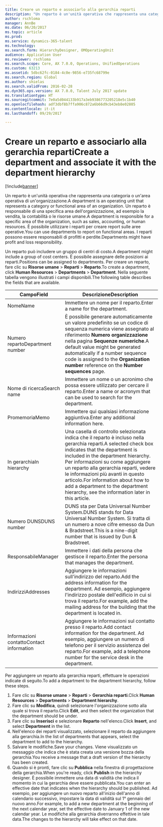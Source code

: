 ```yaml
---
title: Creare un reparto e associarlo alla gerarchia reparti
description: "Un reparto è un'unità operativa che rappresenta una categoria o un'area operativa di un'organizzazione. Un reparto è responsabile di una specifica area dell'organizzazione, ad esempio la vendita, la contabilità o le risorse umane. È possibile utilizzare i reparti per creare report sulle aree operative. I reparti possono essere responsabili di profitti e perdite."
author: rschloma
manager: AnnBe
ms.date: 06/20/2017
ms.topic: article
ms.prod: 
ms.service: dynamics-365-talent
ms.technology: 
ms.search.form: HierarchyDesigner, OMOperatingUnit
audience: Application User
ms.reviewer: rschloma
ms.search.scope: Core, AX 7.0.0, Operations, UnifiedOperations
ms.custom: 63213
ms.assetid: 5dbc62fc-0184-4c0e-9856-e735fc68799e
ms.search.region: Global
ms.author: shielas
ms.search.validFrom: 2016-02-28
ms.dyn365.ops.version: AX 7.0.0, Talent July 2017 update
ms.translationtype: HT
ms.sourcegitcommit: 7e0a5d044133b917a3eb9386773205218e5c1b40
ms.openlocfilehash: adf3dbf8b7ffa906c872a6b66d9cb43eb8e02805
ms.contentlocale: it-it
ms.lasthandoff: 09/29/2017

---
```


# <a name="create-a-department-and-associate-it-with-the-department-hierarchy"></a><span data-ttu-id="935f2-106">Creare un reparto e associarlo alla gerarchia reparti</span><span class="sxs-lookup"><span data-stu-id="935f2-106">Create a department and associate it with the department hierarchy</span></span>

[!include[banner](includes/banner.md)]


<span data-ttu-id="935f2-107">Un reparto è un'unità operativa che rappresenta una categoria o un'area operativa di un'organizzazione.</span><span class="sxs-lookup"><span data-stu-id="935f2-107">A department is an operating unit that represents a category or functional area of an organization.</span></span> <span data-ttu-id="935f2-108">Un reparto è responsabile di una specifica area dell'organizzazione, ad esempio la vendita, la contabilità o le risorse umane.</span><span class="sxs-lookup"><span data-stu-id="935f2-108">A department is responsible for a specific area of the organization, such as sales, accounting, or human resources.</span></span> <span data-ttu-id="935f2-109">È possibile utilizzare i reparti per creare report sulle aree operative.</span><span class="sxs-lookup"><span data-stu-id="935f2-109">You can use departments to report on functional areas.</span></span> <span data-ttu-id="935f2-110">I reparti possono essere responsabili di profitti e perdite.</span><span class="sxs-lookup"><span data-stu-id="935f2-110">Departments might have profit and loss responsibility.</span></span>

<span data-ttu-id="935f2-111">Un reparto può includere un gruppo di centri di costo.</span><span class="sxs-lookup"><span data-stu-id="935f2-111">A department might include a group of cost centers.</span></span> <span data-ttu-id="935f2-112">È possibile assegnare delle posizioni ai reparti.</span><span class="sxs-lookup"><span data-stu-id="935f2-112">Positions can be assigned to departments.</span></span> <span data-ttu-id="935f2-113">Per creare un reparto, fare clic su **Risorse umane** &gt; **Reparti** &gt; **Reparto**.</span><span class="sxs-lookup"><span data-stu-id="935f2-113">To create a department, click **Human Resources** &gt; **Departments** &gt; **Department**.</span></span> <span data-ttu-id="935f2-114">Nella seguente tabella vengono illustrati i campi disponibili.</span><span class="sxs-lookup"><span data-stu-id="935f2-114">The following table describes the fields that are available.</span></span>

| <span data-ttu-id="935f2-115">Campo</span><span class="sxs-lookup"><span data-stu-id="935f2-115">Field</span></span>               | <span data-ttu-id="935f2-116">Descrizione</span><span class="sxs-lookup"><span data-stu-id="935f2-116">Description</span></span>                                                                                                                                                                                                       |
|---------------------|-------------------------------------------------------------------------------------------------------------------------------------------------------------------------------------------------------------------|
| <span data-ttu-id="935f2-117">Nome</span><span class="sxs-lookup"><span data-stu-id="935f2-117">Name</span></span>                | <span data-ttu-id="935f2-118">Immettere un nome per il reparto.</span><span class="sxs-lookup"><span data-stu-id="935f2-118">Enter a name for the department.</span></span>                                                                                                                                                                                  |
| <span data-ttu-id="935f2-119">Numero reparto</span><span class="sxs-lookup"><span data-stu-id="935f2-119">Department number</span></span>   | <span data-ttu-id="935f2-120">È possibile generare automaticamente un valore predefinito se un codice di sequenza numerica viene assegnato al riferimento **Numero organizzazione** nella pagina **Sequenze numeriche**.</span><span class="sxs-lookup"><span data-stu-id="935f2-120">A default value might be generated automatically if a number sequence code is assigned to the **Organization number** reference on the **Number sequences** page.</span></span>                                                 |
| <span data-ttu-id="935f2-121">Nome di ricerca</span><span class="sxs-lookup"><span data-stu-id="935f2-121">Search name</span></span>         | <span data-ttu-id="935f2-122">Immettere un nome o un acronimo che possa essere utilizzato per cercare il reparto.</span><span class="sxs-lookup"><span data-stu-id="935f2-122">Enter a name or acronym that can be used to search for the department.</span></span>                                                                                                                                            |
| <span data-ttu-id="935f2-123">Promemoria</span><span class="sxs-lookup"><span data-stu-id="935f2-123">Memo</span></span>                | <span data-ttu-id="935f2-124">Immettere qui qualsiasi informazione aggiuntiva.</span><span class="sxs-lookup"><span data-stu-id="935f2-124">Enter any additional information here.</span></span>                                                                                                                                                                            |
| <span data-ttu-id="935f2-125">In gerarchia</span><span class="sxs-lookup"><span data-stu-id="935f2-125">In hierarchy</span></span>        | <span data-ttu-id="935f2-126">Una casella di controllo selezionata indica che il reparto è incluso nella gerarchia reparti.</span><span class="sxs-lookup"><span data-stu-id="935f2-126">A selected check box indicates that the department is included in the department hierarchy.</span></span> <span data-ttu-id="935f2-127">Per informazioni su come aggiungere un reparto alla gerarchia reparti, vedere le informazioni più avanti in questo articolo.</span><span class="sxs-lookup"><span data-stu-id="935f2-127">For information about how to add a department to the department hierarchy, see the information later in this article.</span></span> |
| <span data-ttu-id="935f2-128">Numero DUNS</span><span class="sxs-lookup"><span data-stu-id="935f2-128">DUNS number</span></span>         | <span data-ttu-id="935f2-129">DUNS sta per Data Universal Number System.</span><span class="sxs-lookup"><span data-stu-id="935f2-129">DUNS stands for Data Universal Number System.</span></span> <span data-ttu-id="935f2-130">Si tratta di un numero a nove cifre emesso da Dun & Bradstreet.</span><span class="sxs-lookup"><span data-stu-id="935f2-130">This is a nine-digit number that is issued by Dun & Bradstreet.</span></span>                                                                                                     |
| <span data-ttu-id="935f2-131">Responsabile</span><span class="sxs-lookup"><span data-stu-id="935f2-131">Manager</span></span>             | <span data-ttu-id="935f2-132">Immettere i dati della persona che gestisce il reparto.</span><span class="sxs-lookup"><span data-stu-id="935f2-132">Enter the persona that manages the department.</span></span>                                                                                                                                                                    |
| <span data-ttu-id="935f2-133">Indirizzi</span><span class="sxs-lookup"><span data-stu-id="935f2-133">Addresses</span></span>           | <span data-ttu-id="935f2-134">Aggiungere le informazioni sull'indirizzo del reparto.</span><span class="sxs-lookup"><span data-stu-id="935f2-134">Add the address information for the department.</span></span> <span data-ttu-id="935f2-135">Ad esempio, aggiungere l'indirizzo postale dell'edificio in cui si trova il reparto.</span><span class="sxs-lookup"><span data-stu-id="935f2-135">For example, add the mailing address for the building that the department is located in.</span></span>                                                                          |
| <span data-ttu-id="935f2-136">Informazioni contatto</span><span class="sxs-lookup"><span data-stu-id="935f2-136">Contact information</span></span> | <span data-ttu-id="935f2-137">Aggiungere le informazioni sul contatto presso il reparto.</span><span class="sxs-lookup"><span data-stu-id="935f2-137">Add contact information for the department.</span></span> <span data-ttu-id="935f2-138">Ad esempio, aggiungere un numero di telefono per il servizio assistenza del reparto.</span><span class="sxs-lookup"><span data-stu-id="935f2-138">For example, add a telephone number for the service desk in the department.</span></span>                                                                                           |

<span data-ttu-id="935f2-139">Per aggiungere un reparto alla gerarchia reparti, effettuare le operazioni indicate di seguito.</span><span class="sxs-lookup"><span data-stu-id="935f2-139">To add a department to the department hierarchy, follow these steps.</span></span>

1.  <span data-ttu-id="935f2-140">Fare clic su **Risorse umane** &gt; **Reparti** &gt; **Gerarchia reparti**.</span><span class="sxs-lookup"><span data-stu-id="935f2-140">Click **Human Resources** &gt; **Departments** &gt; **Department hierarchy**.</span></span>
2.  <span data-ttu-id="935f2-141">Fare clic su **Modifica**, quindi selezionare l'organizzazione sotto alla quale si trova il reparto.</span><span class="sxs-lookup"><span data-stu-id="935f2-141">Click **Edit**, and then select the organization that the department should be under.</span></span>
3.  <span data-ttu-id="935f2-142">Fare clic su **Inserisci** e selezionare **Reparto** nell'elenco.</span><span class="sxs-lookup"><span data-stu-id="935f2-142">Click **Insert**, and select **Department** in the list.</span></span>
4.  <span data-ttu-id="935f2-143">Nell'elenco dei reparti visualizzato, selezionare il reparto da aggiungere alla gerarchia.</span><span class="sxs-lookup"><span data-stu-id="935f2-143">In the list of departments that appears, select the department to add to the hierarchy.</span></span>
5.  <span data-ttu-id="935f2-144">Salvare le modifiche.</span><span class="sxs-lookup"><span data-stu-id="935f2-144">Save your changes.</span></span> <span data-ttu-id="935f2-145">Viene visualizzato un messaggio che indica che è stata creata una versione bozza della gerarchia.</span><span class="sxs-lookup"><span data-stu-id="935f2-145">You receive a message that a draft version of the hierarchy has been created.</span></span>
6.  <span data-ttu-id="935f2-146">Quando si è pronti, fare clic su **Pubblica** nella finestra di progettazione della gerarchia.</span><span class="sxs-lookup"><span data-stu-id="935f2-146">When you're ready, click **Publish** in the hierarchy designer.</span></span> <span data-ttu-id="935f2-147">È possibile immettere una data di validità che indica il momento in cui la gerarchia deve essere pubblicata.</span><span class="sxs-lookup"><span data-stu-id="935f2-147">You can enter an effective date that indicates when the hierarchy should be published.</span></span> <span data-ttu-id="935f2-148">Ad esempio, per aggiungere un nuovo reparto all'inizio dell'anno di calendario successivo, impostare la data di validità sul 1° gennaio del nuovo anno.</span><span class="sxs-lookup"><span data-stu-id="935f2-148">For example, to add a new department at the beginning of the next calendar year, set the effective date to January 1 of the new calendar year.</span></span> <span data-ttu-id="935f2-149">Le modifiche alla gerarchia diverranno effettive in tale data.</span><span class="sxs-lookup"><span data-stu-id="935f2-149">The changes to the hierarchy will take effect on that date.</span></span>





